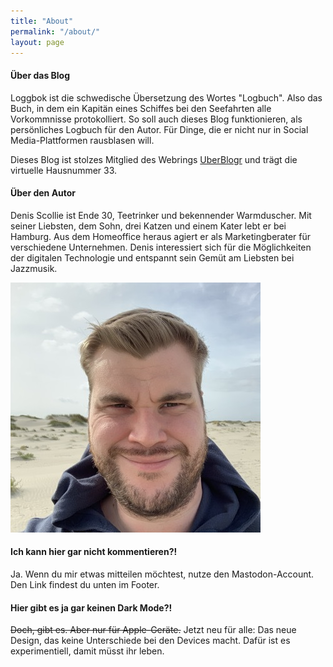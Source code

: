 ```yaml
---
title: "About"
permalink: "/about/"
layout: page
---
```


#### Über das Blog
Loggbok ist die schwedische Übersetzung des Wortes "Logbuch". Also das Buch, in dem ein Kapitän eines Schiffes bei den Seefahrten alle Vorkommnisse protokolliert. So soll auch dieses Blog funktionieren, als persönliches Logbuch für den Autor. Für Dinge, die er nicht nur in Social Media-Plattformen rausblasen will.

Dieses Blog ist stolzes Mitglied des Webrings [UberBlogr](https://uberblogr.de/) und trägt die virtuelle Hausnummer 33.
  
#### Über den Autor
Denis Scollie ist Ende 30, Teetrinker und bekennender Warmduscher. Mit seiner Liebsten, dem Sohn, drei Katzen und einem Kater lebt er bei Hamburg. Aus dem Homeoffice heraus agiert er als Marketingberater für verschiedene Unternehmen. Denis interessiert sich für die Möglichkeiten der digitalen Technologie und entspannt sein Gemüt am Liebsten bei Jazzmusik. 

![Der Autor 2019 am Langeooger Strand beim Versuch, ein möglichst ungestelltes Selfie zu erstellen.](/assets/autor.jpeg)
  
#### Ich kann hier gar nicht kommentieren?!
Ja. Wenn du mir etwas mitteilen möchtest, nutze den Mastodon-Account. Den Link findest du unten im Footer.
  
#### Hier gibt es ja gar keinen Dark Mode?!
~~Doch, gibt es. Aber nur für Apple-Geräte.~~ Jetzt neu für alle: Das neue Design, das keine Unterschiede bei den Devices macht. Dafür ist es experimentiell, damit müsst ihr leben.
